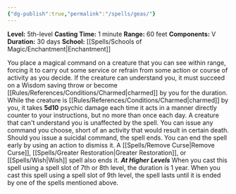 ```yaml
---
{"dg-publish":true,"permalink":"/spells/geas/"}
---
```


**Level:** 5th-level
**Casting Time:** 1 minute
**Range:** 60 feet
**Components:** V
**Duration:** 30 days
**School:** [[Spells/Schools of Magic/Enchantment\|Enchantment]]

You place a magical command on a creature that you can see within range, forcing it to carry out some service or refrain from some action or course of activity as you decide. If the creature can understand you, it must succeed on a Wisdom saving throw or become [[Rules/References/Conditions/Charmed\|charmed]] by you for the duration. While the creature is [[Rules/References/Conditions/Charmed\|charmed]] by you, it takes **5d10** psychic damage each time it acts in a manner directly counter to your instructions, but no more than once each day. A creature that can't understand you is unaffected by the spell.
You can issue any command you choose, short of an activity that would result in certain death. Should you issue a suicidal command, the spell ends.
You can end the spell early by using an action to dismiss it. A [[Spells/Remove Curse\|Remove Curse]], [[Spells/Greater Restoration\|Greater Restoration]], or [[Spells/Wish\|Wish]] spell also ends it.
**_At Higher Levels_**
When you cast this spell using a spell slot of 7th or 8th level, the duration is 1 year. When you cast this spell using a spell slot of 9th level, the spell lasts until it is ended by one of the spells mentioned above.